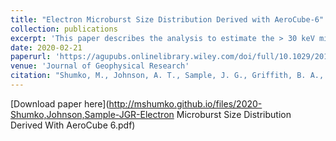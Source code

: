 ```yaml
---
title: "Electron Microburst Size Distribution Derived with AeroCube-6"
collection: publications
excerpt: 'This paper describes the analysis to estimate the > 30 keV microburst size distribution in low Earth orbit and the magnetic equator. Then the microburst distribution is compared with the distribution of chorus waves to identify the wave properties favorable for scattering microburst electrons.'
date: 2020-02-21
paperurl: 'https://agupubs.onlinelibrary.wiley.com/doi/full/10.1029/2019JA027651'
venue: 'Journal of Geophysical Research'
citation: "Shumko, M., Johnson, A. T., Sample, J. G., Griffith, B. A., Turner, D. L., O'Brien, T. P., et al. (2020). Electron microburst size distribution derived with AeroCube-6. Journal of Geophysical Research: Space Physics, 125, e2019JA027651. https:// doi.org/10.1029/2019JA027651"
---
```


[Download paper here](http://mshumko.github.io/files/2020-Shumko,Johnson,Sample-JGR-Electron Microburst Size Distribution Derived With AeroCube 6.pdf)
